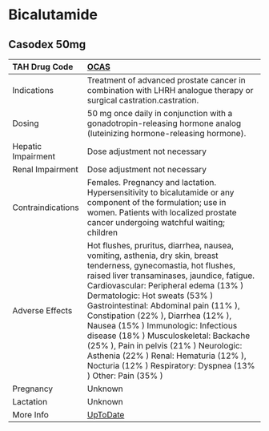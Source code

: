 # Bicalutamide

## Casodex 50mg

| TAH Drug Code      | [OCAS](https://www.tahsda.org.tw/drugs/hissearch.php?drug_code=OCAS)                                                                                                                                                                                                                                                                                                                                                                                                                                                                                        |
|:-------------------|:------------------------------------------------------------------------------------------------------------------------------------------------------------------------------------------------------------------------------------------------------------------------------------------------------------------------------------------------------------------------------------------------------------------------------------------------------------------------------------------------------------------------------------------------------------|
| Indications        | Treatment of advanced prostate cancer in combination with LHRH analogue therapy or surgical castration.castration.                                                                                                                                                                                                                                                                                                                                                                                                                                          |
| Dosing             | 50 mg once daily in conjunction with a gonadotropin-releasing hormone analog (luteinizing hormone-releasing hormone).                                                                                                                                                                                                                                                                                                                                                                                                                                       |
| Hepatic Impairment | Dose adjustment not necessary                                                                                                                                                                                                                                                                                                                                                                                                                                                                                                                               |
| Renal Impairment   | Dose adjustment not necessary                                                                                                                                                                                                                                                                                                                                                                                                                                                                                                                               |
| Contraindications  | Females. Pregnancy and lactation. Hypersensitivity to bicalutamide or any component of the formulation; use in women. Patients with localized prostate cancer undergoing watchful waiting; children                                                                                                                                                                                                                                                                                                                                                         |
| Adverse Effects    | Hot flushes, pruritus, diarrhea, nausea, vomiting, asthenia, dry skin, breast tenderness, gynecomastia, hot flushes, raised liver transaminases, jaundice, fatigue. Cardiovascular: Peripheral edema (13% ) Dermatologic: Hot sweats (53% ) Gastrointestinal: Abdominal pain (11% ), Constipation (22% ), Diarrhea (12% ), Nausea (15% ) Immunologic: Infectious disease (18% ) Musculoskeletal: Backache (25% ), Pain in pelvis (21% ) Neurologic: Asthenia (22% ) Renal: Hematuria (12% ), Nocturia (12% ) Respiratory: Dyspnea (13% ) Other: Pain (35% ) |
| Pregnancy          | Unknown                                                                                                                                                                                                                                                                                                                                                                                                                                                                                                                                                     |
| Lactation          | Unknown                                                                                                                                                                                                                                                                                                                                                                                                                                                                                                                                                     |
| More Info          | [UpToDate](https://www.uptodate.com/contents/bicalutamide-drug-information)                                                                                                                                                                                                                                                                                                                                                                                                                                                                                 |

